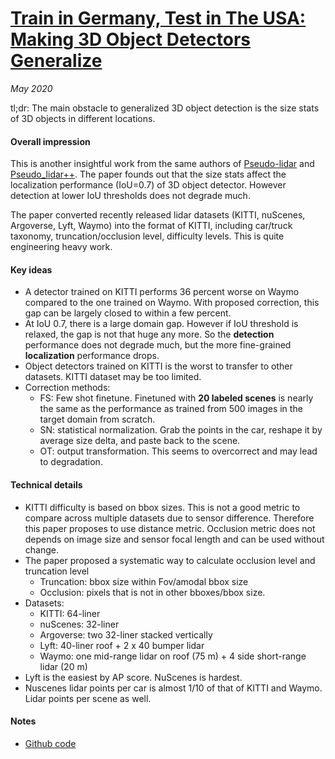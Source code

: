 # [Train in Germany, Test in The USA: Making 3D Object Detectors Generalize](https://arxiv.org/abs/2005.08139)

_May 2020_

tl;dr: The main obstacle to generalized 3D object detection is the size stats of 3D objects in different locations.

#### Overall impression
This is another insightful work from the same authors of [Pseudo-lidar](pseudi_lidar.md) and [Pseudo_lidar++](pseudo_lidar++.md). The paper founds out that the size stats affect the localization performance (IoU=0.7) of 3D object detector. However detection at lower IoU thresholds does not degrade much.

The paper converted recently released lidar datasets (KITTI, nuScenes, Argoverse, Lyft, Waymo) into the format of KITTI, including car/truck taxonomy, truncation/occlusion level, difficulty levels. This is quite engineering heavy work.

#### Key ideas
- A detector trained on KITTI performs 36 percent worse on Waymo compared to the one trained on Waymo. With proposed correction, this gap can be largely closed to within a few percent.
- At IoU 0.7, there is a large domain gap. However if IoU threshold is relaxed, the gap is not that huge any more. So the **detection** performance does not degrade much, but the more fine-grained **localization** performance drops.
- Object detectors trained on KITTI is the worst to transfer to other datasets. KITTI dataset may be too limited.
- Correction methods:
	- FS: Few shot finetune. Finetuned with **20 labeled scenes** is nearly the same as the performance as trained from 500 images in the target domain from scratch.
	- SN: statistical normalization. Grab the points in the car, reshape it by average size delta, and paste back to the scene.
	- OT: output transformation. This seems to overcorrect and may lead to degradation.

#### Technical details
- KITTI difficulty is based on bbox sizes. This is not a good metric to compare across multiple datasets due to sensor difference. Therefore this paper proposes to use distance metric. Occlusion metric does not depends on image size and sensor focal length and can be used without change.
- The paper proposed a systematic way to calculate occlusion level and truncation level
	- Truncation: bbox size within Fov/amodal bbox size
	- Occlusion: pixels that is not in other bboxes/bbox size.
- Datasets:
	- KITTI: 64-liner
	- nuScenes: 32-liner
	- Argoverse: two 32-liner stacked vertically
	- Lyft: 40-liner roof + 2 x 40 bumper lidar
	- Waymo: one mid-range lidar on roof (75 m)  + 4 side short-range lidar (20 m)
- Lyft is the easiest by AP score. NuScenes is hardest.
- Nuscenes lidar points per car is almost 1/10 of that of KITTI and Waymo. Lidar points per scene as well.

#### Notes
- [Github code](https://github.com/cxy1997/3D_adapt_auto_driving)

